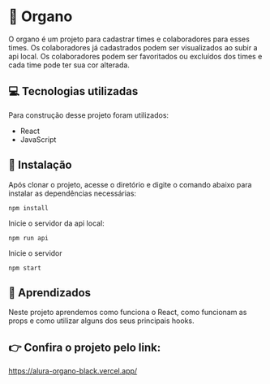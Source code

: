 # 👥 Organo

O organo é um projeto para cadastrar times e colaboradores para esses times. Os colaboradores já cadastrados podem ser visualizados ao subir a api local.
Os colaboradores podem ser favoritados ou excluídos dos times e cada time pode ter sua cor alterada.

## 💻 Tecnologias utilizadas

Para construção desse projeto foram utilizados:

- React
- JavaScript

## 🚀 Instalação

Após clonar o projeto, acesse o diretório e digite o comando abaixo para instalar as dependências necessárias:

```
npm install
```

Inicie o servidor da api local:

```
npm run api
```

Inicie o servidor

```
npm start
```

## 📕 Aprendizados

Neste projeto aprendemos como funciona o React, como funcionam as props e como utilizar alguns dos seus principais hooks.

## 👉 Confira o projeto pelo link:

https://alura-organo-black.vercel.app/
